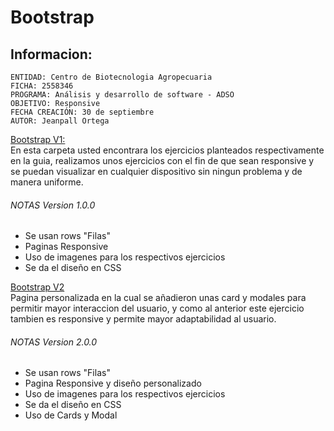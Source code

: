 # Bootstrap

## Informacion:
    ENTIDAD: Centro de Biotecnologia Agropecuaria
    FICHA: 2558346
    PROGRAMA: Análisis y desarrollo de software - ADSO
    OBJETIVO: Responsive
    FECHA CREACIÓN: 30 de septiembre
    AUTOR: Jeanpall Ortega
    
    
[Bootstrap V1:](https://github.com/Jeanpall/Bootstrap/tree/main/Bootstrap)</br>
En esta carpeta usted encontrara los ejercicios planteados respectivamente en la guia, realizamos unos ejercicios con el fin de que sean responsive y se puedan visualizar en cualquier dispositivo sin ningun problema y de manera uniforme.

###### NOTAS Version 1.0.0
- Se usan rows "Filas"
- Paginas Responsive
- Uso de imagenes para los respectivos ejercicios
- Se da el diseño en CSS

[Bootstrap V2](https://github.com/Jeanpall/Bootstrap/tree/main/Bootstrap%202)</br>
Pagina personalizada en la cual se añadieron unas card y modales para permitir mayor interaccion del usuario, y como al anterior este ejercicio tambien es responsive y permite mayor adaptabilidad al usuario.

###### NOTAS Version 2.0.0
- Se usan rows "Filas"
- Pagina Responsive y diseño personalizado
- Uso de imagenes para los respectivos ejercicios
- Se da el diseño en CSS
- Uso de Cards y Modal
